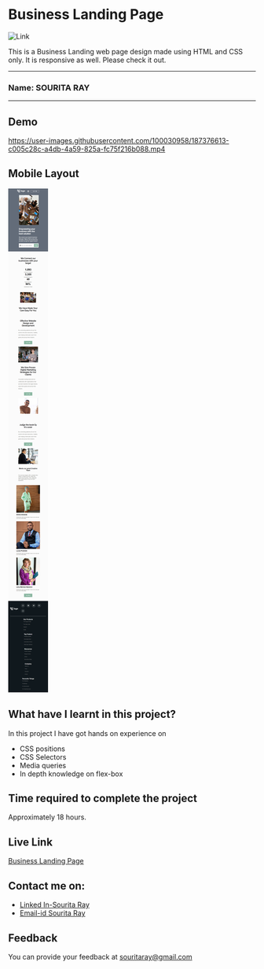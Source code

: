 
# Business Landing Page

  ![Link](https://img.shields.io/badge/Technology%20Used%3A-HTML%2FCSS-grey)

This is a Business Landing web page design made using HTML and CSS only. It is responsive as well. Please check it out. 
***
### Name: SOURITA RAY
***
## Demo

https://user-images.githubusercontent.com/100030958/187376613-c005c28c-a4db-4a59-825a-fc75f216b088.mp4



## Mobile Layout

![mobile](mobile%20view.png)



## What have I learnt in this project?

In this project I have got hands on experience on
- CSS positions
- CSS Selectors
- Media queries
- In depth knowledge on flex-box


## Time required to complete the project

Approximately 18 hours.

## Live Link

[Business Landing Page](https://business-landing-page-souritaray.netlify.app/)


## Contact me on:

- [Linked In-Sourita Ray](www.linkedin.com/in/sourita-ray-89bab0212)
- [Email-id Sourita Ray](souritaray@gmail.com)

## Feedback

You can provide your feedback at souritaray@gmail.com






